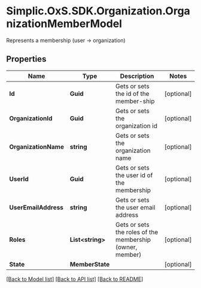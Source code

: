 # Simplic.OxS.SDK.Organization.OrganizationMemberModel
Represents a membership (user -> organization)

## Properties

Name | Type | Description | Notes
------------ | ------------- | ------------- | -------------
**Id** | **Guid** | Gets or sets the id of the member-ship | [optional] 
**OrganizationId** | **Guid** | Gets or sets the organization id | [optional] 
**OrganizationName** | **string** | Gets or sets the organization name | [optional] 
**UserId** | **Guid** | Gets or sets the user id of the membership | [optional] 
**UserEmailAddress** | **string** | Gets or sets the user email address | [optional] 
**Roles** | **List&lt;string&gt;** | Gets or sets the roles of the membership (owner, member) | [optional] 
**State** | **MemberState** |  | [optional] 

[[Back to Model list]](../README.md#documentation-for-models) [[Back to API list]](../README.md#documentation-for-api-endpoints) [[Back to README]](../README.md)

